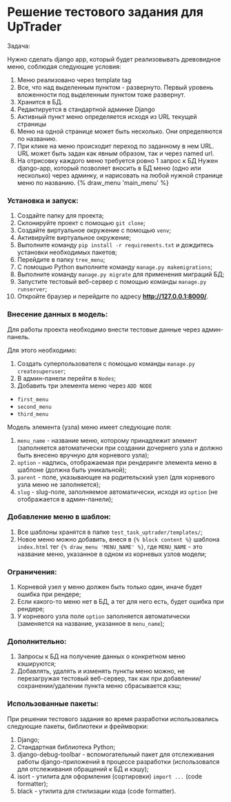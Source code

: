 # Решение тестового задания для UpTrader
Задача:

Нужно сделать django app, который будет реализовывать древовидное меню, соблюдая следующие условия:
1) Меню реализовано через template tag
2) Все, что над выделенным пунктом - развернуто. Первый уровень вложенности под выделенным пунктом тоже развернут.
3) Хранится в БД.
4) Редактируется в стандартной админке Django
5) Активный пункт меню определяется исходя из URL текущей страницы 
6) Меню на одной странице может быть несколько. Они определяются по названию.
7) При клике на меню происходит переход по заданному в нем URL. URL может быть задан как явным образом, так и через named url. 
8) На отрисовку каждого меню требуется ровно 1 запрос к БД
 Нужен django-app, который позволяет вносить в БД меню (одно или несколько) через админку, и нарисовать на любой нужной странице меню по названию.
 {% draw_menu 'main_menu' %}


### Установка и запуск:

1. Создайте папку для проекта;
2. Склонируйте проект с помощью `git clone`;
3. Создайте виртуальное окружение с помощью `venv`;
4. Активируйте виртуальное окружение;
5. Выполните команду `pip install -r requirements.txt` и дождитесь установки необходимых пакетов;
6. Перейдите в папку `tree_menu`;
7. С помощью Python выполните команду `manage.py makemigrations`;
8. Выполните команду `manage.py migrate` для применения миграций БД;
9. Запустите тестовый веб-сервер с помощью команды `manage.py runserver`;
10. Откройте браузер и перейдите по адресу **http://127.0.0.1:8000/**.

### Внесение данных в модель:
Для работы проекта необходимо внести тестовые данные через админ-панель.

Для этого необходимо:
1. Создать суперпользователя с помощью команды `manage.py createsuperuser`;
2. В админ-панели перейти в `Nodes`;
3. Добавить три элемента меню через `ADD NODE`
  - `first_menu`
  - `second_menu`
  - `third_menu`

Модель элемента (узла) меню имеет следующие поля:
1. `menu_name` - название меню, которому принадлежит элемент (заполняется автоматически при создании дочернего узла и должно быть внесено вручную для корневого узла);
2. `option` - надпись, отображаемая при рендеринге элемента меню в шаблоне (должна быть уникальной);
3. `parent` - поле, указывающее на родительский узел (для корневого узла меню не заполняется);
4. `slug` - slug-поле, заполняемое автоматически, исходя из `option` (не отображается в админ-панели);



### Добавление меню в шаблон:

1. Все шаблоны хранятся в папке `test_task_uptrader/templates/`;
2. Новое меню можно добавить, внеся в `{% block content %}` шаблона `index.html` тег `{% draw_menu 'MENU_NAME' %}`, 
где `MENU_NAME` - это название меню, указанное в одном из корневых узлов модели;


### Ограничения:
1. Корневой узел у меню должен быть только один, иначе будет ошибка при рендере;
2. Если какого-то меню нет в БД, а тег для него есть, будет ошибка при рендере;
3. У корневого узла поле `option` заполняется автоматически (заменяется на название, указанное в `menu_name`);

### Дополнительно:
1. Запросы к БД на получение данных о конкретном меню кэшируются;
2. Добавлять, удалять и изменять пункты меню можно, не перезагружая тестовый веб-сервер, так как при добавлении/сохранении/удалении пункта меню сбрасывается кэш;

### Использованные пакеты:

При решении тестового задания во время разработки использовались следующие пакеты, библиотеки и фреймворки:
1. Django;
2. Стандартная библиотека Python;
3. django-debug-toolbar - вспомогательный пакет для отслеживания работы django-приложений в процессе разработки (использовался для отслеживания обращений к БД и кэшу);
4. isort - утилита для оформления (сортировки) `import ...` (code formatter);
5. black - утилита для стилизации кода (code formatter).

